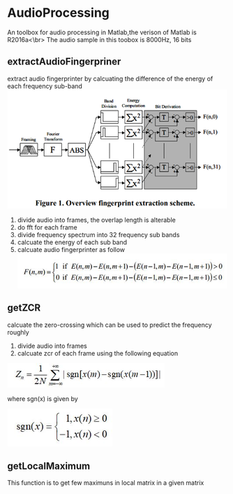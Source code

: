 # AudioProcessing
An toolbox for audio processing in Matlab,the verison of Matlab is R2016a<\br>
The audio sample in this toobox is 8000Hz, 16 bits

## extractAudioFingerpriner
extract audio fingerprinter by calcuating the difference of the energy of each frequency sub-band 
![Extraction process](https://github.com/DandelionLau/AudioProcessing/blob/master/pic/audiofingerprinter.jpg)

1. divide audio into frames, the overlap length is alterable
2. do fft for each frame 
3. divide frequency spectrum into 32 frequency sub bands
4. calcuate the energy of each sub band
5. calcuate audio fingerprinter as follow</br>
![Bit Derviation](https://github.com/DandelionLau/AudioProcessing/blob/master/pic/bitDerivation.JPG)

## getZCR
calcuate the zero-crossing which can be used to predict the frequency roughly
1. divide audio into frames 
2. calcuate zcr of each frame using the following equation

![ZCR](https://github.com/DandelionLau/AudioProcessing/blob/master/pic/ZCR.JPG)
                                   
where sgn(x) is given by

![sgn(x)](https://github.com/DandelionLau/AudioProcessing/blob/master/pic/sgn.JPG)


## getLocalMaximum
This function is to get few maximuns in local matrix in a given matrix
